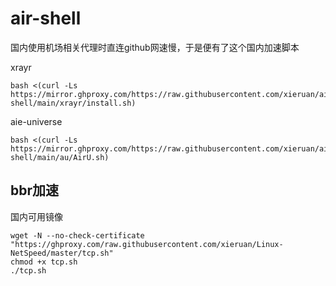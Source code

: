 # air-shell

国内使用机场相关代理时直连github网速慢，于是便有了这个国内加速脚本

xrayr
```
bash <(curl -Ls https://mirror.ghproxy.com/https://raw.githubusercontent.com/xieruan/air-shell/main/xrayr/install.sh)
```
aie-universe

```
bash <(curl -Ls https://mirror.ghproxy.com/https://raw.githubusercontent.com/xieruan/air-shell/main/au/AirU.sh)
```












## bbr加速
国内可用镜像
```
wget -N --no-check-certificate "https://ghproxy.com/raw.githubusercontent.com/xieruan/Linux-NetSpeed/master/tcp.sh"
chmod +x tcp.sh
./tcp.sh
```
